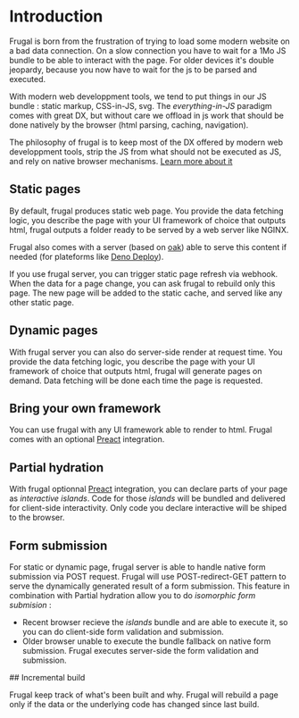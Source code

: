 # Introduction

Frugal is born from the frustration of trying to load some modern website on a bad data connection. On a slow connection you have to wait for a 1Mo JS bundle to be able to interact with the page. For older devices it's double jeopardy, because you now have to wait for the js to be parsed and executed.

With modern web developpment tools, we tend to put things in our JS bundle : static markup, CSS-in-JS, svg. The _everything-in-JS_ paradigm comes with great DX, but without care we offload in js work that should be done natively by the browser (html parsing, caching, navigation).

The philosophy of frugal is to keep most of the DX offered by modern web developpment tools, strip the JS from what should not be executed as JS, and rely on native browser mechanisms. [Learn more about it](#)

## Static pages

By default, frugal produces static web page. You provide the data fetching logic, you describe the page with your UI framework of choice that outputs html, frugal outputs a folder ready to be served by a web server like NGINX.

Frugal also comes with a server (based on [oak](https://oakserver.github.io/oak/)) able to serve this content if needed (for plateforms like [Deno Deploy](https://deno.com/deploy)).

If you use frugal server, you can trigger static page refresh via webhook. When the data for a page change, you can ask frugal to rebuild only this page. The new page will be added to the static cache, and served like any other static page.

## Dynamic pages

With frugal server you can also do server-side render at request time. You provide the data fetching logic, you describe the page with your UI framework of choice that outputs html, frugal will generate pages on demand. Data fetching will be done each time the page is requested.

## Bring your own framework

You can use frugal with any UI framework able to render to html. Frugal comes with an optional [Preact](https://preactjs.com/) integration.

## Partial hydration

With frugal optionnal [Preact](https://preactjs.com/) integration, you can declare parts of your page as _interactive islands_. Code for those _islands_ will be bundled and delivered for client-side interactivity. Only code you declare interactive will be shiped to the browser.

## Form submission

For static or dynamic page, frugal server is able to handle native form submission via POST request. Frugal will use POST-redirect-GET pattern to serve the dynamically generated result of a form submission.
This feature in combination with Partial hydration allow you to do _isomorphic form submision_ :

- Recent browser recieve the _islands_ bundle and are able to execute it, so you can do client-side form validation and submission.
- Older browser unable to execute the bundle fallback on native form submission. Frugal executes server-side the form validation and submission.

## Incremental build

Frugal keep track of what's been built and why. Frugal will rebuild a page only if the data or the underlying code has changed since last build.
